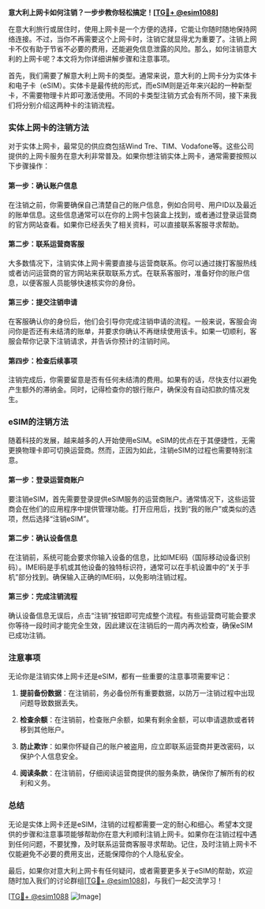 **意大利上网卡如何注销？一步步教你轻松搞定！[[TG💪+ @esim1088](https://t.me/s/esim1088)]**

在意大利旅行或居住时，使用上网卡是一个方便的选择，它能让你随时随地保持网络连接。不过，当你不再需要这个上网卡时，注销它就显得尤为重要了。注销上网卡不仅有助于节省不必要的费用，还能避免信息泄露的风险。那么，如何注销意大利的上网卡呢？本文将为你详细讲解步骤和注意事项。

首先，我们需要了解意大利上网卡的类型。通常来说，意大利的上网卡分为实体卡和电子卡（eSIM）。实体卡是最传统的形式，而eSIM则是近年来兴起的一种新型卡，不需要物理卡片即可激活使用。不同的卡类型注销方式会有所不同，接下来我们将分别介绍这两种卡的注销流程。

### 实体上网卡的注销方法

对于实体上网卡，最常见的供应商包括Wind Tre、TIM、Vodafone等。这些公司提供的上网卡服务在意大利非常普及。如果你想注销实体上网卡，通常需要按照以下步骤操作：

#### 第一步：确认账户信息
在注销之前，你需要确保自己清楚自己的账户信息，例如合同号、用户ID以及最近的账单信息。这些信息通常可以在你的上网卡包装盒上找到，或者通过登录运营商的官方网站查看。如果你已经丢失了相关资料，可以直接联系客服寻求帮助。

#### 第二步：联系运营商客服
大多数情况下，注销实体上网卡需要直接与运营商联系。你可以通过拨打客服热线或者访问运营商的官方网站来获取联系方式。在联系客服时，准备好你的账户信息，以便客服人员能够快速核实你的身份。

#### 第三步：提交注销申请
在客服确认你的身份后，他们会引导你完成注销申请的流程。一般来说，客服会询问你是否还有未结清的账单，并要求你确认不再继续使用该卡。如果一切顺利，客服会帮你记录下注销请求，并告诉你预计的注销时间。

#### 第四步：检查后续事项
注销完成后，你需要留意是否有任何未结清的费用。如果有的话，尽快支付以避免产生额外的滞纳金。同时，记得检查你的银行账户，确保没有自动扣款的情况发生。

### eSIM的注销方法

随着科技的发展，越来越多的人开始使用eSIM。eSIM的优点在于其便捷性，无需更换物理卡即可切换运营商。然而，正因为如此，注销eSIM的过程也需要特别注意。

#### 第一步：登录运营商账户
要注销eSIM，首先需要登录提供eSIM服务的运营商账户。通常情况下，这些运营商会在他们的应用程序中提供管理功能。打开应用后，找到“我的账户”或类似的选项，然后选择“注销eSIM”。

#### 第二步：确认设备信息
在注销前，系统可能会要求你输入设备的信息，比如IMEI码（国际移动设备识别码）。IMEI码是手机或其他设备的独特标识符，通常可以在手机设置中的“关于手机”部分找到。确保输入正确的IMEI码，以免影响注销过程。

#### 第三步：完成注销流程
确认设备信息无误后，点击“注销”按钮即可完成整个流程。有些运营商可能会要求你等待一段时间才能完全生效，因此建议在注销后的一周内再次检查，确保eSIM已成功注销。

### 注意事项

无论你是注销实体上网卡还是eSIM，都有一些重要的注意事项需要牢记：

1. **提前备份数据**：在注销前，务必备份所有重要数据，以防万一注销过程中出现问题导致数据丢失。
   
2. **检查余额**：在注销前，检查账户余额，如果有剩余金额，可以申请退款或者转移到其他账户。

3. **防止欺诈**：如果你怀疑自己的账户被盗用，应立即联系运营商并更改密码，以保护个人信息安全。

4. **阅读条款**：在注销前，仔细阅读运营商提供的服务条款，确保你了解所有的权利和义务。

### 总结

无论是实体上网卡还是eSIM，注销的过程都需要一定的耐心和细心。希望本文提供的步骤和注意事项能够帮助你在意大利顺利注销上网卡。如果你在注销过程中遇到任何问题，不要犹豫，及时联系运营商客服寻求帮助。记住，及时注销上网卡不仅能避免不必要的费用支出，还能保障你的个人隐私安全。

最后，如果你对意大利上网卡有任何疑问，或者需要更多关于eSIM的帮助，欢迎随时加入我们的讨论群组[[TG💪+ @esim1088](https://t.me/s/esim1088)]，与我们一起交流学习！

[[TG💪+ @esim1088](https://t.me/s/esim1088) ![Image](https://i.postimg.cc/4NQfJmqS/Snipaste-2025-05-13-00-14-12.png)]